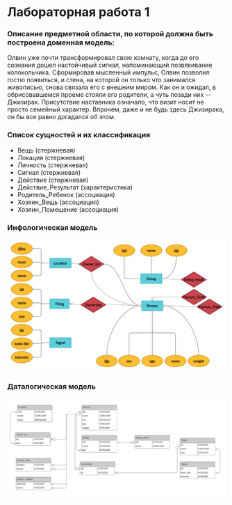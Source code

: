 # Лабораторная работа 1

### Описание предметной области, по которой должна быть построена доменная модель:
 
  Олвин уже почти трансформировал свою комнату, когда до его сознания дошел настойчивый сигнал, напоминающий позвякивание колокольчика. Сформировав мысленный импульс, Олвин позволил гостю появиться, и стена, на которой он только что занимался живописью, снова связала его с внешним миром. Как он и ожидал, в обрисовавшемся проеме стояли его родители, а чуть позади них -- Джизирак. Присутствие наставника означало, что визит носит не просто семейный характер. Впрочем, даже и не будь здесь Джизирака, он бы все равно догадался об этом.


### Список сущностей и их классификация
* Вещь (стержневая)
* Локация (стержневая)
* Личность (стержневая)
* Сигнал (стержневая)
* Действие (стержневая)
* Действие_Результат (характеристика)
* Родитель_Ребенок (ассоциация)
* Хозяин_Вещь (ассоциация)
* Хозяин_Помещение (ассоциация)

### Инфологическая модель
![infolog](https://github.com/Avvessalom/ITMO-Information-Systems-and-Databases/blob/master/Lab_1/infological%20model.png)

### Даталогическая модель

![datalog](https://github.com/Avvessalom/ITMO-Information-Systems-and-Databases/blob/master/Lab_1/datalogic%20model.png)
